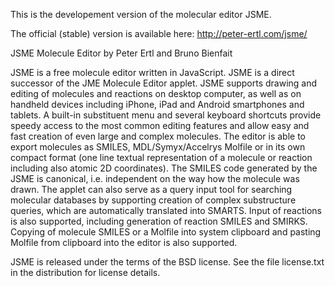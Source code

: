 

This is the developement version of the molecular editor JSME.

The official (stable) version is available here:
http://peter-ertl.com/jsme/

JSME Molecule Editor
by Peter Ertl and Bruno Bienfait

JSME is a free molecule editor written in JavaScript. JSME is a direct successor of the JME Molecule Editor applet. JSME supports drawing and editing of molecules and reactions on desktop computer, as well as on handheld devices including iPhone, iPad and Android smartphones and tablets. A built-in substituent menu and several keyboard shortcuts provide speedy access to the most common editing features and allow easy and fast creation of even large and complex molecules. The editor is able to export molecules as SMILES, MDL/Symyx/Accelrys Molfile or in its own compact format (one line textual representation of a molecule or reaction including also atomic 2D coordinates). The SMILES code generated by the JSME is canonical, i.e. independent on the way how the molecule was drawn. The applet can also serve as a query input tool for searching molecular databases by supporting creation of complex substructure queries, which are automatically translated into SMARTS. Input of reactions is also supported, including generation of reaction SMILES and SMIRKS. Copying of molecule SMILES or a Molfile into system clipboard and pasting Molfile from clipboard into the editor is also supported.

JSME is released under the terms of the BSD license. See the file license.txt in the distribution for license details. 



